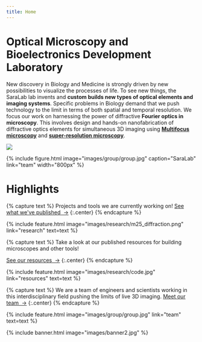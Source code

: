 ```yaml
---
title: Home
---
```

<!-- section dark -->
# Optical Microscopy and Bioelectronics Development Laboratory

New discovery in Biology and Medicine is strongly driven by new possibilities to visualize the processes of life. To see new things, the SaraLab lab invents and **custom builds new types of optical elements and imaging systems**. Specific problems in Biology demand that we push technology to the limit in terms of both spatial and temporal resolution. We focus our work on harnessing the power of diffractive **Fourier optics in microscopy**. This involves design and hands-on nanofabrication of diffractive optics elements for simultaneous 3D imaging using [**Multifocus microscopy**](https://www.ncbi.nlm.nih.gov/pmc/articles/PMC4161287/) and [**super-resolution microscopy**](https://www.osapublishing.org/DirectPDFAccess/C653C23B-C7CA-4F5F-B35C1D7A25981F71_370746/boe-8-9-4135.pdf?da=1&id=370746&seq=0&mobile=no).

![](images/celegans.gif)

{%
  include figure.html
  image="images/group/group.jpg"
  caption="SaraLab"
  link="team"
  width="800px"
%}

<!-- section break -->
# Highlights

{% capture text %}
Projects and tools we are currently working on!
[See what we've published &nbsp;→](research)
{:.center}
{% endcapture %}

{%
  include feature.html
  image="images/research/m25_diffraction.png"
  link="research"
  text=text
%}

{% capture text %}
Take a look at our published resources for building microscopes and other tools!

[See our resources &nbsp;→](resources)
{:.center}
{% endcapture %}

{%
  include feature.html
  image="images/research/code.jpg"
  link="resources"
  text=text
%}

{% capture text %}
We are a team of engineers and scientists working in this interdisciplinary field pushing the limits of live 3D imaging. 
[Meet our team &nbsp;→](team)
{:.center}
{% endcapture %}

{%
  include feature.html
  image="images/group/group.jpg"
  link="team"
  text=text
%}

<!-- section break -->

<!-- section full -->

{% include banner.html image="images/banner2.jpg" %}
